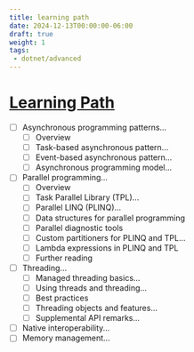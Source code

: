 ```yaml
---
title: learning path
date: 2024-12-13T00:00:00-06:00
draft: true
weight: 1
tags: 
 - dotnet/advanced
---
```


# [Learning Path](https://learn.microsoft.com/en-us/dotnet/navigate/advanced-programming/)
- [ ] Asynchronous programming patterns...
  - [ ] Overview
  - [ ] Task-based asynchronous pattern...
  - [ ] Event-based asynchronous pattern...
  - [ ] Asynchronous programming model...
- [ ] Parallel programming...
  - [ ] Overview
  - [ ] Task Parallel Library (TPL)...
  - [ ] Parallel LINQ (PLINQ)...
  - [ ] Data structures for parallel programming
  - [ ] Parallel diagnostic tools
  - [ ] Custom partitioners for PLINQ and TPL...
  - [ ] Lambda expressions in PLINQ and TPL
  - [ ] Further reading
- [ ] Threading...
  - [ ] Managed threading basics...
  - [ ] Using threads and threading...
  - [ ] Best practices
  - [ ] Threading objects and features...
  - [ ] Supplemental API remarks...
- [ ] Native interoperability...
- [ ] Memory management...